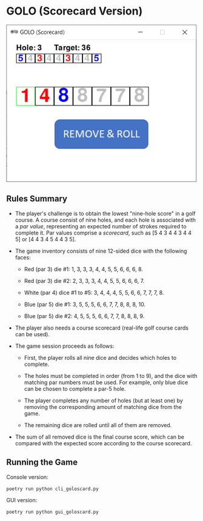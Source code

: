 # GOLO (Scorecard Version)

![GOLO](screenshot.png)

## Rules Summary

- The player's challenge is to obtain the lowest "nine-hole score" in a golf course. A course consist of nine holes, and each hole is associated with a _par value_, representing an expected number of strokes required to complete it. Par values comprise a _scorecard_, such as [5 4 3 4 4 3 4 4 5] or [4 4 3 4 5 4 4 3 5].

- The game inventory consists of nine 12-sided dice with the following faces:

  - Red (par 3) die #1: 1, 3, 3, 3, 4, 4, 5, 5, 6, 6, 6, 8.

  - Red (par 3) die #2: 2, 3, 3, 3, 4, 4, 5, 5, 6, 6, 6, 7.

  - White (par 4) dice #1 to #5: 3, 4, 4, 4, 5, 5, 6, 6, 7, 7, 7, 8.

  - Blue (par 5) die #1: 3, 5, 5, 5, 6, 6, 7, 7, 8, 8, 8, 10.

  - Blue (par 5) die #2: 4, 5, 5, 5, 6, 6, 7, 7, 8, 8, 8, 9.

- The player also needs a course scorecard (real-life golf course cards can be used).

- The game session proceeds as follows:

  - First, the player rolls all nine dice and decides which holes to complete.

  - The holes must be completed in order (from 1 to 9), and the dice with matching par numbers must be used. For example, only blue dice can be chosen to complete a par-5 hole.

  - The player completes any number of holes (but at least one) by removing the corresponding amount of matching dice from the game.

  - The remaining dice are rolled until all of them are removed.

- The sum of all removed dice is the final course score, which can be compared with the expected score according to the course scorecard.

## Running the Game

Console version:

```shell
poetry run python cli_goloscard.py
```

GUI version:

```shell
poetry run python gui_goloscard.py
```
